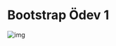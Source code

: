 # Bootstrap Ödev 1
![img](https://github.com/Kodluyoruz/taskforce/blob/bootstrap/bootstrap/odev1/figures/bootstrap.gif?raw=true)